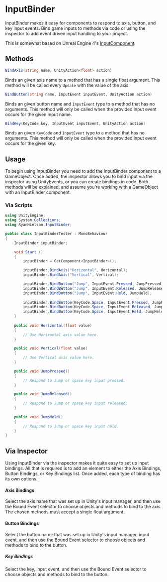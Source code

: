# InputBinder

InputBinder makes it easy for components to respond to axis, button, and key input events. Bind game inputs to methods via code or using the inspector to add event driven input handling to your project.

This is somewhat based on Unreal Engine 4's [InputComponent](https://docs.unrealengine.com/latest/INT/API/Runtime/Engine/Components/UInputComponent/index.html).

## Methods
```cs 
BindAxis(string name, UnityAction<float> action)
```
Binds an given axis name to a method that has a single float argument. This method will be called every `Update` with the value of the axis.

```cs 
BindButton(string name, InputEvent inputEvent, UnityAction action)
```
Binds an given button name and `InputEvent` type to a method that has no arguments. This method will only be called when the provided input event occurs for the given input name.

```cs 
BindKey(KeyCode key, InputEvent inputEvent, UnityAction action)
```
Binds an given `KeyCode` and `InputEvent` type to a method that has no arguments. This method will only be called when the provided input event occurs for the given key.

## Usage

To begin using InputBinder you need to add the InputBinder component to a GameObject. Once added, the inspector allows you to bind input via the inspector using UnityEvents, or you can create bindings in code. Both methods will be explained, and assume you're working with a GameObject with an InputBinder component.

### Via Scripts

```cs
using UnityEngine;
using System.Collections;
using RyanNielson.InputBinder;

public class InputBinderTester : MonoBehaviour 
{
    InputBinder inputBinder;

    void Start () 
    {
        inputBinder = GetComponent<InputBinder>();

        inputBinder.BindAxis("Horizontal", Horizontal);
        inputBinder.BindAxis("Vertical", Vertical);

        inputBinder.BindButton("Jump", InputEvent.Pressed, JumpPressed);
        inputBinder.BindButton("Jump", InputEvent.Released, JumpReleased);
        inputBinder.BindButton("Jump", InputEvent.Held, JumpHeld);
        
        inputBinder.BindButton(KeyCode.Space, InputEvent.Pressed, JumpPressed);
        inputBinder.BindButton(KeyCode.Space, InputEvent.Released, JumpReleased);
        inputBinder.BindButton(KeyCode.Space, InputEvent.Held, JumpHeld);
    }
	
    public void Horizontal(float value)
    {
        // Use Horizontal axis value here.
    }

    public void Vertical(float value)
    {
        // Use Vertical axis value here.
    }

    public void JumpPressed()
    {
       	// Respond to Jump or space key input pressed.
    }

    public void JumpReleased()
    {
        // Respond to Jump or space key input released.
    }

    public void JumpHeld()
    {
        // Respond to Jump or space key input held.
    }
}
```

## Via Inspector

Using InputBinder via the inspector makes it quite easy to set up input bindings. All that is required is to add an element to either the Axis Bindings, Button Bindings, or Key Bindings list. Once added, each type of binding has its own options.

#### Axis Bindings

Select the axis name that was set up in Unity's input manager, and then use the Bound Event selector to choose objects and methods to bind to the axis. The chosen methods must accept a single float argument.

#### Button Bindings

Select the button name that was set up in Unity's input manager, input event, and then use the Bound Event selector to choose objects and methods to bind to the button.

##### Key Bindings

Select the key, input event, and then use the Bound Event selector to choose objects and methods to bind to the button.
